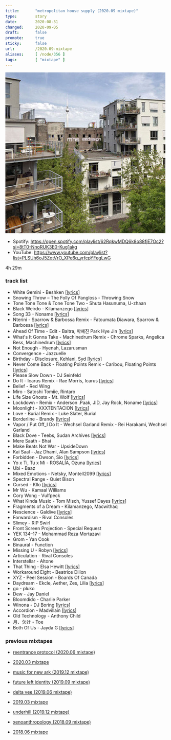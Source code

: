 ```yaml
---
title:       "metropolitan house supply (2020.09 mixtape)"
type:        story
date:        2020-08-31
changed:     2020-09-05
draft:       false
promote:     true
sticky:      false
url:         /2020.09-mixtape
aliases:     [ /node/356 ]
tags:        [ "mixtape" ]
---
```


<img border="0" alt="" src="/images/2020-09-500x500.jpg" width="500" />

- Spotify: https://open.spotify.com/playlist/62RqkwMDQ6k8o88fjE7Oc2?si=8tT0-NnoRUK3E0-Kug1akg
- YouTube: https://www.youtube.com/playlist?list=PLSUh6oJ5ZotVrO_XPe6q_yrfcpYFegLwG

4h 29m

<!--more-->

### track list

- White Gemini - Beshken [[lyrics][beshken]]
- Snowing Throw – The Folly Of Pangloss - Throwing Snow
- Tone Tone Tone & Tone Tone Two - Shuta Hasunuma, U-zhaan
- Black Weirdo - Kilamanzego [[lyrics][kilamanzego]]
- Song 33 - Noname [[lyrics][noname]]
- Nterini - Sparrow & Barbossa Remix - Fatoumata Diawara, Sparrow & Barbossa [[lyrics][diawara]]
- Ahead Of Time - Edit - Baltra, 박혜진 Park Hye Jin [[lyrics][park]]
- What's It Gonna Take - Machinedrum Remix - Chrome Sparks, Angelica Bess, Machinedrum [[lyrics][bess]]
- Not Enough - Hyenah, Lazarusman
- Convergence - Jazzuelle
- Birthday - Disclosure, Kehlani, Syd [[lyrics][syd]]
- Never Come Back - Floating Points Remix - Caribou, Floating Points [[lyrics][caribou]]
- Please Slow Down - DJ Seinfeld
- Do It - Icarus Remix - Rae Morris, Icarus [[lyrics][morris]]
- Belief - Red Wing
- Miro - Satoshi Tomiie, Rintaro
- Life Size Ghosts - Mt. Wolf [[lyrics][wolf]]
- Lockdown - Remix - Anderson .Paak, JID, Jay Rock, Noname [[lyrics][paak]]
- Moonlight - XXXTENTACION [[lyrics][xxxtentacion]]
- Love - Burial Remix - Luke Slater, Burial
- Borderline - Brandy [[lyrics][brandy]]
- Vapor / Put Off_I Do It - Wechsel Garland Remix - Rei Harakami, Wechsel Garland
- Black Dove - Teebs, Sudan Archives [[lyrics][sudanarchives]]
- Mere Saath - Bhai
- Make Beats Not War - UpsideDown
- Kai Saal - Jaz Dhami, Alan Sampson [[lyrics][dhami]]
- Forbidden - Dwson, Sio [[lyrics][sio]]
- Yo x Ti, Tu x Mi - ROSALÍA, Ozuna [[lyrics][rosalia]]
- Ubi - Baaz
- Mixed Emotions - Netsky, Montell2099 [[lyrics][montell2099]]
- Spectral Range - Quiet Bison
- Cursed - Kllo [[lyrics][kllo]]
- Mr Wu - Kamaal Williams
- Cory Wong - Vulfpeck
- What Kinda Music - Tom Misch, Yussef Dayes [[lyrics][misch]]
- Fragments of a Dream - Kilamanzego, Macwithaq
- Nescience - Galdive [[lyrics][galdive]]
- Forwardism - Rival Consoles
- Slimey - RIP Swirl
- Front Screen Projection - Special Request
- YEK 134–17 - Mohammad Reza Mortazavi
- Grom - Yan Cook
- Binaural - Function
- Missing U - Robyn [[lyrics][robyn]]
- Articulation - Rival Consoles
- Interstellar - Altone
- That Thing - Elsa Hewitt [[lyrics][hewitt]]
- Workaround Eight - Beatrice Dillon
- XYZ - Peel Session - Boards Of Canada
- Daydream - Ekcle, Aether, Zes, Lilia [[lyrics][zes]]
- go - pluko
- Dew - Jay Daniel
- Bloomdido - Charlie Parker
- Winona - DJ Boring [[lyrics][boring]]
- Accordion - Madvillain [[lyrics][MF_DOOM]]
- Old Technology - Anthony Child
- 月、欠け - Toe
- Both Of Us - Jayda G [[lyrics][jayda]]

### previous mixtapes

- [reentrance protocol (2020.06 mixtape)](http://eed3si9n.com/2020.06-mixtape)
- [2020.03 mixtape](http://eed3si9n.com/2020.03-mixtape)
- [music for new ark (2019.12 mixtape)](http://eed3si9n.com/2019.12-mixtape)
- [future left identity (2019.09 mixtape)](http://eed3si9n.com/2019.09-mixtape)
- [delta vee (2019.06 mixtape)](http://eed3si9n.com/2019.06-mixtape)
- [2019.03 mixtape](http://eed3si9n.com/2019.03-mixtape)
- [underhill (2019.12 mixtape)](http://eed3si9n.com/2018.12-mixtape)
- [xenoanthropology (2018.09 mixtape)](http://eed3si9n.com/2018.09-mixtape)
- [2018.06 mixtape](http://eed3si9n.com/2018.06-mixtape)

  [beshken]: https://genius.com/Beshken-white-gemini-lyrics
  [park]: https://genius.com/Baltra-ahead-of-time-lyrics
  [kilamanzego]: https://kilamanzego.com/track/black-weirdo
  [noname]: https://genius.com/20138161
  [diawara]: https://genius.com/Fatoumata-diawara-nterini-lyrics
  [bess]: https://genius.com/Chrome-sparks-whats-it-gonna-take-lyrics
  [syd]: https://genius.com/Disclosure-kehlani-and-syd-birthday-lyrics
  [caribou]: https://genius.com/Caribou-never-come-back-lyrics
  [morris]: https://genius.com/Rae-morris-do-it-lyrics
  [wolf]: https://genius.com/Mt-wolf-life-size-ghosts-lyrics
  [paak]: https://genius.com/Anderson-paak-lockdown-remix-lyrics
  [xxxtentacion]: https://genius.com/Xxxtentacion-moonlight-lyrics
  [brandy]: https://genius.com/Brandy-borderline-lyrics
  [sudanarchives]: https://genius.com/Teebs-black-dove-lyrics
  [dhami]: https://www.lyricsmint.com/jaz-dhami/kai-saal
  [sio]: http://kccn.tunegenie.com/music/dwson/_/forbidden-feat-sio/_lyric/
  [rosalia]: https://genius.com/Rosalia-and-ozuna-yo-x-ti-tu-x-mi-lyrics
  [montell2099]: https://genius.com/Netsky-mixed-emotions-lyrics
  [kllo]: https://genius.com/Kllo-cursed-lyrics
  [misch]: https://genius.com/Tom-misch-and-yussef-dayes-what-kinda-music-lyrics
  [galdive]: https://genius.com/Galdive-nescience-lyrics
  [robyn]: https://genius.com/Robyn-missing-u-lyrics
  [hewitt]: https://elsahewitt.bandcamp.com/track/that-thing
  [zes]: https://genius.com/Ekcle-aether-zes-lilia-grand-pavilion-daydream-lyrics
  [boring]: https://genius.com/Dj-boring-winona-annotated
  [MF_DOOM]: https://genius.com/Madvillain-accordion-lyrics
  [jayda]: https://genius.com/Jayda-g-both-of-us-lyrics
